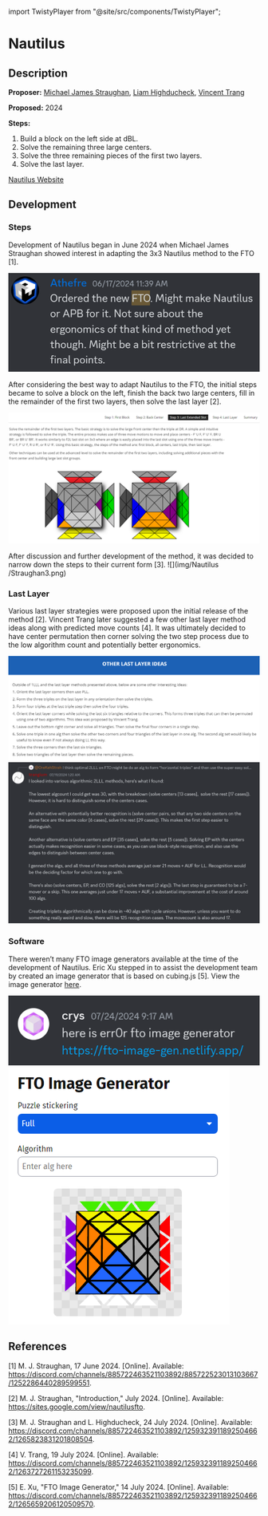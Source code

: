 import TwistyPlayer from "@site/src/components/TwistyPlayer";

# Nautilus

<TwistyPlayer
 puzzle="fto"
 experimentalStickeringMaskOrbits="C4RNER:-III-I,CENTERS:-----III--III-----I--I--,EDGES:------------"
 controlPanel="none"
/>

## Description

**Proposer:** [Michael James Straughan](CubingContributors/MethodDevelopers.md#straughan-michael-james-athefre), [Liam Highducheck](CubingContributors/MethodDevelopers.md#highducheck-liam), [Vincent Trang](CubingContributors/MethodDevelopers.md#trang-vincent-trangium)

**Proposed:** 2024

**Steps:**

1. Build a block on the left side at dBL.
2. Solve the remaining three large centers.
3. Solve the three remaining pieces of the first two layers.
4. Solve the last layer.

[Nautilus Website](https://sites.google.com/view/nautilusfto)

## Development

### Steps

Development of Nautilus began in June 2024 when Michael James Straughan showed interest in adapting the 3x3 Nautilus method to the FTO [1].

![](img/Nautilus/Straughan1.png)

After considering the best way to adapt Nautilus to the FTO, the initial steps became to solve a block on the left, finish the back two large centers, fill in the remainder of the first two layers, then solve the last layer [2].

![](img/Nautilus/Straughan2.png)

After discussion and further development of the method, it was decided to narrow down the steps to their current form [3].
![](img/Nautilus /Straughan3.png)

### Last Layer

Various last layer strategies were proposed upon the initial release of the method [2]. Vincent Trang later suggested a few other last layer method ideas along with predicted move counts [4]. It was ultimately decided to have center permutation then corner solving the two step process due to the low algorithm count and potentially better ergonomics.

![](img/Nautilus/Straughan4.png)
![](img/Nautilus/Trang1.png)

### Software

There weren’t many FTO image generators available at the time of the development of Nautilus. Eric Xu stepped in to assist the development team by created an image generator that is based on cubing.js [5]. View the image generator [here](https://fto-image-gen.netlify.app/).

![](img/Nautilus/Xu1.png)
![](img/Nautilus/Xu2.png)

## References

[1] M. J. Straughan, 17 June 2024. [Online]. Available: https://discord.com/channels/885722463521103892/885722523013103667/1252286440289599551.

[2] M. J. Straughan, "Introduction," July 2024. [Online]. Available: https://sites.google.com/view/nautilusfto.

[3] M. J. Straughan and L. Highducheck, 24 July 2024. [Online]. Available: https://discord.com/channels/885722463521103892/1259323911892504662/1265823831201808504.

[4] V. Trang, 19 July 2024. [Online]. Available: https://discord.com/channels/885722463521103892/1259323911892504662/1263727261153235099.

[5] E. Xu, "FTO Image Generator," 14 July 2024. [Online]. Available: https://discord.com/channels/885722463521103892/1259323911892504662/1265659206120509570.
